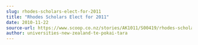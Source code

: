 ```yaml
---
slug: rhodes-scholars-elect-for-2011
title: "Rhodes Scholars Elect for 2011"
date: 2010-11-22
source-url: https://www.scoop.co.nz/stories/AK1011/S00419/rhodes-scholars-elect-for-2011.htm
author: universities-new-zealand-te-pokai-tara
---
```

